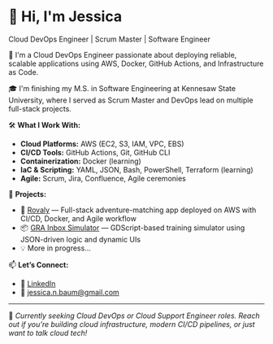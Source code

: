 # 👋 Hi, I'm Jessica 
Cloud DevOps Engineer | Scrum Master | Software Engineer

🚀 I'm a Cloud DevOps Engineer passionate about deploying reliable, scalable applications using AWS, Docker, GitHub Actions, and Infrastructure as Code.

🎓 I'm finishing my M.S. in Software Engineering at Kennesaw State University, where I served as Scrum Master and DevOps lead on multiple full-stack projects.

🛠️ **What I Work With:**
- **Cloud Platforms:** AWS (EC2, S3, IAM, VPC, EBS)
- **CI/CD Tools:** GitHub Actions, Git, GitHub CLI
- **Containerization:** Docker (learning)
- **IaC & Scripting:** YAML, JSON, Bash, PowerShell, Terraform (learning)
- **Agile:** Scrum, Jira, Confluence, Agile ceremonies

💼 **Projects:**
- 🔗 [Rovaly](https://github.com/jnbaum/SWE6733-Group-1) — Full-stack adventure-matching app deployed on AWS with CI/CD, Docker, and Agile workflow
- 📦 [GRA Inbox Simulator](https://github.com/NMurphyGSU/InboxSimulator) — GDScript-based training simulator using JSON-driven logic and dynamic UIs
- 💡 More in progress...

📫 **Let’s Connect:**
- 🔗 [LinkedIn]([https://linkedin.com/in/yourusername](https://www.linkedin.com/in/jbaum1207/))
- 📧 jessica.n.baum@gmail.com

---

🧭 *Currently seeking Cloud DevOps or Cloud Support Engineer roles. Reach out if you’re building cloud infrastructure, modern CI/CD pipelines, or just want to talk cloud tech!*
